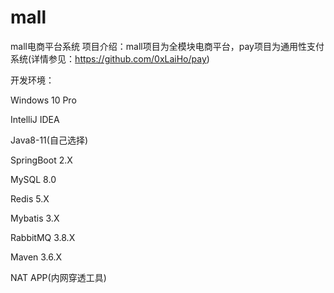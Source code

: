 # mall
mall电商平台系统
项目介绍：mall项目为全模块电商平台，pay项目为通用性支付系统(详情参见：https://github.com/0xLaiHo/pay)

开发环境：

Windows 10 Pro

IntelliJ IDEA 

Java8-11(自己选择)

SpringBoot 2.X

MySQL 8.0

Redis 5.X

Mybatis 3.X

RabbitMQ 3.8.X

Maven 3.6.X

NAT APP(内网穿透工具)

